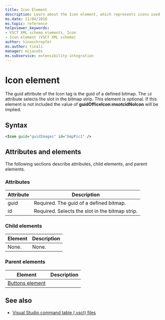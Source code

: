 ```yaml
---
title: Icon Element
description: Learn about the Icon element, which represents icons used in Visual Studio IDE extensions, which includes attributes for the bitmap used and the slot in the bitmap strip.
ms.date: 11/04/2016
ms.topic: reference
helpviewer_keywords:
- VSCT XML schema elements, Icon
- Icon element (VSCT XML schema)
author: tinaschrepfer
ms.author: tinali
manager: mijacobs
ms.subservice: extensibility-integration
---
```

# Icon element

The guid attribute of the Icon tag is the guid of a defined bitmap. The `id` attribute selects the slot in the bitmap strip. This element is optional. If this element is not included the value of **guidOfficeIcon:msotcidNoIcon** will be implied.

## Syntax

```xml
<Icon guid="guidImages" id="bmpPic1" />
```

## Attributes and elements
 The following sections describe attributes, child elements, and parent elements.

### Attributes

|Attribute|Description|
|---------------|-----------------|
|guid|Required. The guid of a defined bitmap.|
|id|Required. Selects the slot in the bitmap strip.|

### Child elements

|Element|Description|
|-------------|-----------------|
|None.|None.|

### Parent elements

|Element|Description|
|-------------|-----------------|
|[Buttons element](../extensibility/buttons-element.md)||

## See also
- [Visual Studio command table (.vsct) files](../extensibility/internals/visual-studio-command-table-dot-vsct-files.md)
